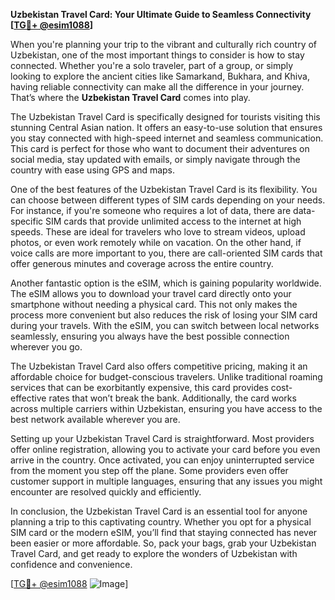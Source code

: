 **Uzbekistan Travel Card: Your Ultimate Guide to Seamless Connectivity [[TG💪+ @esim1088](https://t.me/s/esim1088)]**

When you're planning your trip to the vibrant and culturally rich country of Uzbekistan, one of the most important things to consider is how to stay connected. Whether you're a solo traveler, part of a group, or simply looking to explore the ancient cities like Samarkand, Bukhara, and Khiva, having reliable connectivity can make all the difference in your journey. That’s where the **Uzbekistan Travel Card** comes into play.

The Uzbekistan Travel Card is specifically designed for tourists visiting this stunning Central Asian nation. It offers an easy-to-use solution that ensures you stay connected with high-speed internet and seamless communication. This card is perfect for those who want to document their adventures on social media, stay updated with emails, or simply navigate through the country with ease using GPS and maps.

One of the best features of the Uzbekistan Travel Card is its flexibility. You can choose between different types of SIM cards depending on your needs. For instance, if you're someone who requires a lot of data, there are data-specific SIM cards that provide unlimited access to the internet at high speeds. These are ideal for travelers who love to stream videos, upload photos, or even work remotely while on vacation. On the other hand, if voice calls are more important to you, there are call-oriented SIM cards that offer generous minutes and coverage across the entire country.

Another fantastic option is the eSIM, which is gaining popularity worldwide. The eSIM allows you to download your travel card directly onto your smartphone without needing a physical card. This not only makes the process more convenient but also reduces the risk of losing your SIM card during your travels. With the eSIM, you can switch between local networks seamlessly, ensuring you always have the best possible connection wherever you go.

The Uzbekistan Travel Card also offers competitive pricing, making it an affordable choice for budget-conscious travelers. Unlike traditional roaming services that can be exorbitantly expensive, this card provides cost-effective rates that won’t break the bank. Additionally, the card works across multiple carriers within Uzbekistan, ensuring you have access to the best network available wherever you are.

Setting up your Uzbekistan Travel Card is straightforward. Most providers offer online registration, allowing you to activate your card before you even arrive in the country. Once activated, you can enjoy uninterrupted service from the moment you step off the plane. Some providers even offer customer support in multiple languages, ensuring that any issues you might encounter are resolved quickly and efficiently.

In conclusion, the Uzbekistan Travel Card is an essential tool for anyone planning a trip to this captivating country. Whether you opt for a physical SIM card or the modern eSIM, you’ll find that staying connected has never been easier or more affordable. So, pack your bags, grab your Uzbekistan Travel Card, and get ready to explore the wonders of Uzbekistan with confidence and convenience.

[[TG💪+ @esim1088](https://t.me/s/esim1088) ![Image](https://i.postimg.cc/Y0z9fWf4/image.png)]
